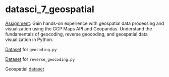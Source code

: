 # datasci_7_geospatial

[Assignment](https://github.com/hantswilliams/HHA_507_2023/blob/main/WK7/assignment7_slim.md): Gain hands-on experience with geospatial data processing and visualization using the GCP Maps API and Geopandas. Understand the fundamentals of geocoding, reverse geocoding, and geospatial data visualization in Python.

[Dataset](https://raw.githubusercontent.com/hantswilliams/HHA_507_2023/main/WK7/assignment7_slim_hospital_addresses.csv) for `geocoding.py`


[Dataset](https://github.com/hantswilliams/HHA_507_2023/blob/main/WK7/assignment7_slim_hospital_coordinates.csv) for `reverse_geocoding.py`

Geospatial [dataset](https://catalog.data.gov/dataset/obesity-percentages-090d2](https://catalog.data.gov/dataset/?_res_format_limit=0&res_format=GeoJSON)https://catalog.data.gov/dataset/?_res_format_limit=0&res_format=GeoJSON)
